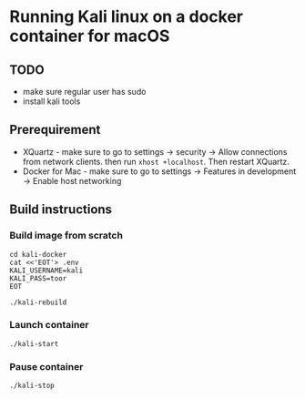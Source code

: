 # Running Kali linux on a docker container for macOS

## TODO
- make sure regular user has sudo
- install kali tools


## Prerequirement 
- XQuartz - make sure to go to settings -> security -> Allow connections from network clients. then run `xhost +localhost`. Then restart XQuartz.
- Docker for Mac - make sure to go to settings -> Features in development -> Enable host networking

## Build instructions
### Build image from scratch

```
cd kali-docker
cat <<'EOT'> .env
KALI_USERNAME=kali
KALI_PASS=toor
EOT

./kali-rebuild
```

### Launch container
`./kali-start`

### Pause container
`./kali-stop`
